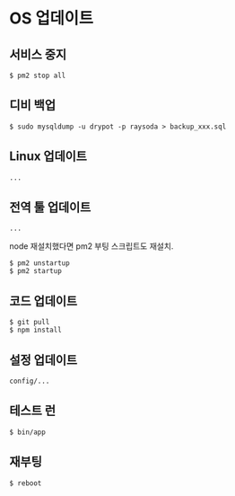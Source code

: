 # OS 업데이트

## 서비스 중지

    $ pm2 stop all

## 디비 백업

    $ sudo mysqldump -u drypot -p raysoda > backup_xxx.sql

## Linux 업데이트

    ...

## 전역 툴 업데이트

    ...

node 재설치했다면 pm2 부팅 스크립트도 재설치.

    $ pm2 unstartup
    $ pm2 startup

## 코드 업데이트

    $ git pull
    $ npm install

## 설정 업데이트

    config/...

## 테스트 런

    $ bin/app

## 재부팅

    $ reboot

